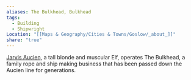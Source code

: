 ```yaml
---
aliases: The Bulkhead, Bulkhead
tags:
  - Building
  - Shipwright
Location: "[[Maps & Geography/Cities & Towns/Goslow/_about_]]"
share: "true"
---
```


[Jarvis Aucien](../NPCs/Jarvis%20Aucien.md), a tall blonde and muscular Elf, operates The Bulkhead, a family rope and ship making business that has been passed down the Aucien line for generations.